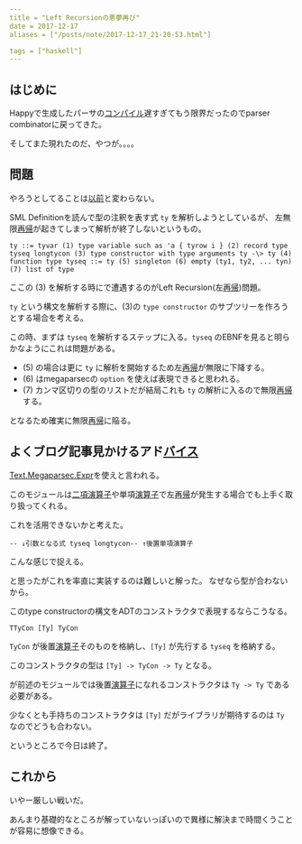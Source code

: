 ```yaml
---
title = "Left Recursionの悪夢再び"
date = 2017-12-17
aliases = ["/posts/note/2017-12-17_21-20-53.html"]

tags = ["haskell"]
---
```


## はじめに

Happyで生成したパーサの[コンパイル](http://d.hatena.ne.jp/keyword/%A5%B3%A5%F3%A5%D1%A5%A4%A5%EB)遅すぎてもう限界だったのでparser combinatorに戻ってきた。

そしてまた現れたのだ、やつが。。。。

## 問題

やろうとしてることは[以前](http://ilyaletre.hatenablog.com/entry/2017/07/03/163749)と変わらない。

SML Definitionを読んで型の注釈を表す式 `ty` を解析しようとしているが、 左無限[再帰](http://d.hatena.ne.jp/keyword/%BA%C6%B5%A2)が起きてしまって解析が終了しないというもの。

    ty ::= tyvar (1) type variable such as 'a { tyrow i } (2) record type tyseq longtycon (3) type constructor with type arguments ty -\> ty (4) function type tyseq ::= ty (5) singleton (6) empty (ty1, ty2, ... tyn) (7) list of type

ここの (3) を解析する時にで遭遇するのがLeft Recursion(左[再帰](http://d.hatena.ne.jp/keyword/%BA%C6%B5%A2))問題。

`ty` という構文を解析する際に、(3)の `type constructor` のサブツリーを作ろうとする場合を考える。

この時、まずは `tyseq` を解析するステップに入る。`tyseq` のEBNFを見ると明らかなようにこれは問題がある。

- (5) の場合は更に `ty` に解析を開始するため左[再帰](http://d.hatena.ne.jp/keyword/%BA%C6%B5%A2)が無限に下降する。
- (6) はmegaparsecの `option` を使えば表現できると思われる。
- (7) カンマ区切りの型のリストだが結局これも `ty` の解析に入るので無限[再帰](http://d.hatena.ne.jp/keyword/%BA%C6%B5%A2)する。

となるため確実に無限[再帰](http://d.hatena.ne.jp/keyword/%BA%C6%B5%A2)に陥る。

## よくブログ記事見かけるアド[バイス](http://d.hatena.ne.jp/keyword/%A5%D0%A5%A4%A5%B9)

[Text.Megaparsec.Expr](https://hackage.haskell.org/package/megaparsec-6.3.0/docs/Text-Megaparsec-Expr.html)を使えと言われる。

このモジュールは[二項演算子](http://d.hatena.ne.jp/keyword/%C6%F3%B9%E0%B1%E9%BB%BB%BB%D2)や単項[演算子](http://d.hatena.ne.jp/keyword/%B1%E9%BB%BB%BB%D2)で左[再帰](http://d.hatena.ne.jp/keyword/%BA%C6%B5%A2)が発生する場合でも上手く取り扱ってくれる。

これを活用できないかと考えた。

    -- ↓引数となる式 tyseq longtycon-- ↑後置単項演算子

こんな感じで捉える。

と思ったがこれを率直に実装するのは難しいと解った。 なぜなら型が合わないから。

このtype constructorの構文をADTのコンストラクタで表現するならこうなる。

    TTyCon [Ty] TyCon

`TyCon` が後置[演算子](http://d.hatena.ne.jp/keyword/%B1%E9%BB%BB%BB%D2)そのものを格納し、`[Ty]` が先行する `tyseq` を格納する。

このコンストラクタの型は `[Ty] -> TyCon -> Ty` となる。

が前述のモジュールでは後置[演算子](http://d.hatena.ne.jp/keyword/%B1%E9%BB%BB%BB%D2)になれるコンストラクタは `Ty -> Ty` である必要がある。

少なくとも手持ちのコンストラクタは `[Ty]` だがライブラリが期待するのは `Ty` なのでどうも合わない。

というところで今日は終了。

## これから

いやー厳しい戦いだ。

あんまり基礎的なところが解っていないっぽいので異様に解決まで時間くうことが容易に想像できる。

